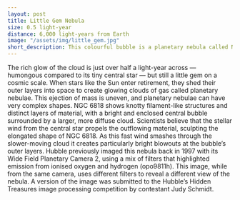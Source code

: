 ```yaml
---
layout: post
title: Little Gem Nebula
size: 0.5 light-year
distance: 6,000 light-years from Earth
image: "/assets/img/little_gem.jpg"
short_description: This colourful bubble is a planetary nebula called NGC 6818, also known as the Little Gem Nebula. It is located in the constellation of Sagittarius (The Archer), roughly 6000 light-years away from us.
---
```


 The rich glow of the cloud is just over half a light-year across — humongous compared to its tiny central star — but still a little gem on a cosmic scale. When stars like the Sun enter retirement, they shed their outer layers into space to create glowing clouds of gas called planetary nebulae. This ejection of mass is uneven, and planetary nebulae can have very complex shapes. NGC 6818 shows knotty filament-like structures and distinct layers of material, with a bright and enclosed central bubble surrounded by a larger, more diffuse cloud. Scientists believe that the stellar wind from the central star propels the outflowing material, sculpting the elongated shape of NGC 6818. As this fast wind smashes through the slower-moving cloud it creates particularly bright blowouts at the bubble’s outer layers. Hubble previously imaged this nebula back in 1997 with its Wide Field Planetary Camera 2, using a mix of filters that highlighted emission from ionised oxygen and hydrogen (opo9811h). This image, while from the same camera, uses different filters to reveal a different view of the nebula. A version of the image was submitted to the Hubble’s Hidden Treasures image processing competition by contestant Judy Schmidt.
